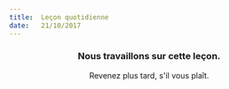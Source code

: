 ```yaml
---
title:  Leçon quotidienne
date:   21/10/2017
---
```


### <center>Nous travaillons sur cette leçon.</center>
<center>Revenez plus tard, s'il vous plaît.</center>